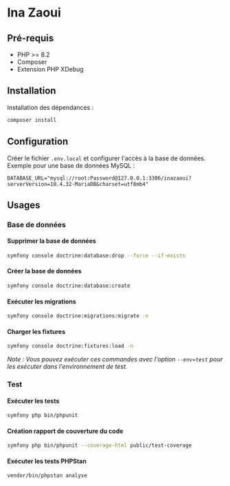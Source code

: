 # Ina Zaoui

## Pré-requis
* PHP >= 8.2
* Composer
* Extension PHP XDebug

## Installation

Installation des dépendances :
```bash
composer install
```

## Configuration

Créer le fichier `.env.local` et configurer l'accès à la base de données. Exemple pour une base de données MySQL :
```
DATABASE_URL="mysql://root:Password@127.0.0.1:3306/inazaoui?serverVersion=10.4.32-MariaDB&charset=utf8mb4"
```

## Usages

### Base de données

#### Supprimer la base de données
```bash
symfony console doctrine:database:drop --force --if-exists
```

#### Créer la base de données
```bash
symfony console doctrine:database:create
```

#### Exécuter les migrations
```bash
symfony console doctrine:migrations:migrate -n
```

#### Charger les fixtures
```bash
symfony console doctrine:fixtures:load -n
```

*Note : Vous pouvez exécuter ces commandes avec l'option `--env=test` pour les exécuter dans l'environnement de test.*


### Test

#### Exécuter les tests
```bash
symfony php bin/phpunit
```

#### Création rapport de couverture du code
```bash
symfony php bin/phpunit --coverage-html public/test-coverage
```

#### Exécuter les tests PHPStan
```bash
vendor/bin/phpstan analyse
```